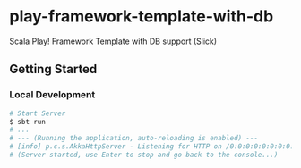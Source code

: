 # play-framework-template-with-db
Scala Play! Framework Template with DB support (Slick)

## Getting Started

### Local Development

```bash
# Start Server
$ sbt run
# ...
# --- (Running the application, auto-reloading is enabled) ---
# [info] p.c.s.AkkaHttpServer - Listening for HTTP on /0:0:0:0:0:0:0:0:9000
# (Server started, use Enter to stop and go back to the console...)

```
